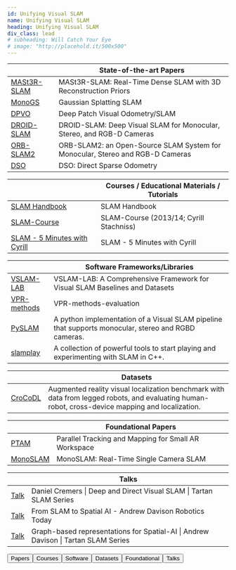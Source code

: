 ```yaml
---
id: Unifying Visual SLAM
name: Unifying Visual SLAM
heading: Unifying Visual SLAM
div_class: lead
# subheading: Will Catch Your Eye
# image: "http://placehold.it/500x500"
---
```


<table>
<thead>
      <tr>
            <th></th>
            <th>State-of-the-art Papers</th>
      </tr>
</thead>
<tbody>
      <tr>
            <td><a href="https://edexheim.github.io/mast3r-slam/">MASt3R-SLAM</a></td>
            <td>MASt3R-SLAM: Real-Time Dense SLAM with 3D Reconstruction Priors</td>
      </tr>
      <tr>
            <td><a href="https://rmurai.co.uk/projects/GaussianSplattingSLAM/">MonoGS</a></td>
            <td>Gaussian Splatting SLAM</td>
      </tr>  
      <tr>
            <td><a href="https://github.com/princeton-vl/DPVO">DPVO</a></td>
            <td>Deep Patch Visual Odometry/SLAM</td>
      </tr>    
      <tr>
            <td><a href="https://github.com/princeton-vl/DROID-SLAM">DROID-SLAM</a></td>
            <td>DROID-SLAM: Deep Visual SLAM for Monocular, Stereo, and RGB-D Cameras</td>
      </tr>      
      <tr>
            <td><a href="https://github.com/raulmur/ORB_SLAM2">ORB-SLAM2</a></td>
            <td>ORB-SLAM2: an Open-Source SLAM System for Monocular, Stereo and RGB-D Cameras</td>
      </tr>      
      <tr>
            <td><a href="https://github.com/JakobEngel/dso">DSO</a></td>
            <td>DSO: Direct Sparse Odometry</td>
      </tr>
</tbody>
</table>   

<table>
<thead>
      <tr>
            <th></th>
            <th>Courses / Educational Materials / Tutorials</th>
      </tr>
</thead>
<tbody>
      <tr>
            <td><a href="https://github.com/SLAM-Handbook-contributors/slam-handbook-public-release">SLAM Handbook</a></td>
            <td>SLAM Handbook </td>
      </tr> 
      <tr>
            <td><a href="https://www.youtube.com/watch?v=U6vr3iNrwRA&list=PLgnQpQtFTOGQrZ4O5QzbIHgl3b1JHimN_">SLAM-Course</a></td>
            <td>SLAM-Course (2013/14; Cyrill Stachniss)</td>
      </tr>
      <tr>
            <td><a href="https://www.youtube.com/watch?v=BuRCJ2fegcc">SLAM - 5 Minutes with Cyrill </a></td>
            <td>SLAM - 5 Minutes with Cyrill </td>
      </tr>
</tbody>
</table> 

<table>
<thead>
      <tr>
            <th></th>
            <th>Software Frameworks/Libraries</th>
      </tr>
</thead>
<tbody>
      <tr>
            <td><a href="https://github.com/alejandrofontan/VSLAM-LAB">VSLAM-LAB</a></td>
            <td>VSLAM-LAB: A Comprehensive Framework for Visual SLAM Baselines and Datasets</td>
      </tr>  
       <tr>
            <td><a href="https://github.com/gmberton/VPR-methods-evaluation">VPR-methods</a></td>
            <td>VPR-methods-evaluation</td>
      </tr>  
      <tr>
            <td><a href="https://github.com/luigifreda/pyslam">PySLAM</a></td>
            <td>A python implementation of a Visual SLAM pipeline that supports monocular, stereo and RGBD cameras.</td>
      </tr>
      <tr>
            <td><a href="https://github.com/luigifreda/slamplay">slamplay</a></td>
            <td>A collection of powerful tools to start playing and experimenting with SLAM in C++.</td>
      </tr>  
</tbody>
</table> 

<table>
<thead>
      <tr>
            <th></th>
            <th>Datasets</th>
      </tr>
</thead>
<tbody>
      <tr>
            <td><a href="https://zuriich.github.io/CroCoDL/">CroCoDL</a></td>
            <td>Augmented reality visual localization benchmark with data from legged robots, and evaluating human-robot, cross-device mapping and localization.</td>
      </tr>    
</tbody>
</table> 

<table>
<thead>
      <tr>
            <th></th>
            <th>Foundational Papers</th>
      </tr>
</thead>
<tbody>
      <tr>
            <td><a href="https://www.robots.ox.ac.uk/~gk/publications/KleinMurray2007ISMAR.pdf">PTAM</a></td>
            <td>Parallel Tracking and Mapping for Small AR Workspace</td>
      </tr> 
      <tr>
            <td><a href="https://ieeexplore.ieee.org/stamp/stamp.jsp?arnumber=4160954">MonoSLAM</a></td>
            <td>MonoSLAM: Real-Time Single Camera SLAM</td>
      </tr>
</tbody>
</table> 

<table>
<thead>
      <tr>
            <th></th>
            <th>Talks</th>
      </tr>
</thead>
<tbody>
      <tr>
            <td><a href="https://www.youtube.com/watch?v=s9yc9-d-Vc8">Talk</a></td>
            <td>Daniel Cremers | Deep and Direct Visual SLAM | Tartan SLAM Series</td>
      </tr> 
      <tr>
            <td><a href="https://www.youtube.com/watch?v=PQFfJnmK26A">Talk</a></td>
            <td>From SLAM to Spatial AI - Andrew Davison Robotics Today</td>
      </tr>
      <tr>
            <td><a href="https://www.youtube.com/watch?v=svzQgfkrxZc">Talk</a></td>
            <td>Graph-based representations for Spatial-AI | Andrew Davison | Tartan SLAM Series </td>
      </tr>      
</tbody>
</table>

<div>
  <ul id="tabs" style="list-style: none; display: flex; padding: 0;">
    <li><button onclick="showTab('tab1')">Papers</button></li>
    <li><button onclick="showTab('tab2')">Courses</button></li>
    <li><button onclick="showTab('tab3')">Software</button></li>
    <li><button onclick="showTab('tab4')">Datasets</button></li>
    <li><button onclick="showTab('tab5')">Foundational</button></li>
    <li><button onclick="showTab('tab6')">Talks</button></li>
  </ul>

  <div id="tab1" class="tab-content">
    <!-- Table 1 (Papers) here -->
  </div>

  <div id="tab2" class="tab-content" style="display:none;">
    <!-- Table 2 (Courses) here -->
  </div>

  <div id="tab3" class="tab-content" style="display:none;">
    <!-- Table 3 (Software) here -->
  </div>

  <div id="tab4" class="tab-content" style="display:none;">
    <!-- Table 4 (Datasets) here -->
  </div>

  <div id="tab5" class="tab-content" style="display:none;">
    <!-- Table 5 (Foundational) here -->
  </div>

  <div id="tab6" class="tab-content" style="display:none;">
    <!-- Table 6 (Talks) here -->
  </div>
</div>

<script>
  function showTab(tabId) {
    const tabs = document.querySelectorAll('.tab-content');
    tabs.forEach(t => t.style.display = 'none');
    document.getElementById(tabId).style.display = 'block';
  }
</script>
